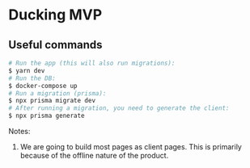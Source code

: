 # Ducking MVP

## Useful commands

```bash
# Run the app (this will also run migrations):
$ yarn dev
# Run the DB:
$ docker-compose up
# Run a migration (prisma):
$ npx prisma migrate dev
# After running a migration, you need to generate the client:
$ npx prisma generate
```

Notes:

1. We are going to build most pages as client pages. This is primarily because of the offline nature of the product.
